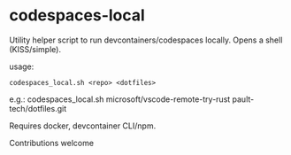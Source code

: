# codespaces-local
Utility helper script to run devcontainers/codespaces locally. Opens a shell (KISS/simple).

usage:

`codespaces_local.sh <repo> <dotfiles>`

e.g.: codespaces_local.sh microsoft/vscode-remote-try-rust pault-tech/dotfiles.git

Requires docker, devcontainer CLI/npm.

Contributions welcome

